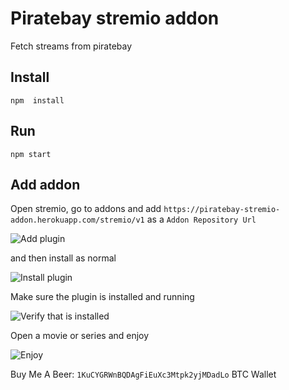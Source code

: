 # Piratebay stremio addon
Fetch streams from piratebay

## Install
``npm  install``

## Run
``npm start``

## Add addon

Open stremio, go to addons and add `https://piratebay-stremio-addon.herokuapp.com/stremio/v1` as a `Addon Repository Url`

![Add plugin](screenshots/1.%20Add%20plugin.png?raw=true)

and then install as normal

![Install plugin](screenshots/2.%20Install%20plugin.png?raw=true)
 
Make sure the plugin is installed and running

![Verify that is installed](screenshots/3.%20Verify%20that%20is%20installed.png?raw=true)

Open a movie or series and enjoy

![Enjoy](screenshots/4.%20Enjoy.png?raw=true)

Buy Me A Beer: `1KuCYGRWnBQDAgFiEuXc3Mtpk2yjMDadLo` BTC Wallet
